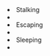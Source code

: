 <li Class="MyMod.ThinkNode_ConditionalEntityState">
    <state>Stalking</state>
    <subNodes>
        <li Class="EbonRiseV2.Jobs.JobGiver_Stalk" />
    </subNodes>
</li>
<li Class="MyMod.ThinkNode_ConditionalEntityState">
    <state>Escaping</state>
    <subNodes>
        <li Class="MyMod.JobGiver_Escape" />
    </subNodes>
</li>
<li Class="MyMod.ThinkNode_ConditionalEntityState">
    <state>Sleeping</state>
    <subNodes>
        <li Class="MyMod.JobGiver_Sleep" />
    </subNodes>
</li>